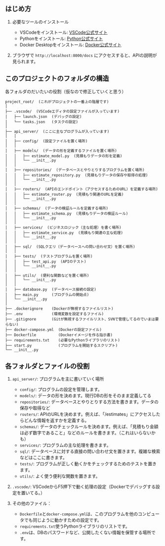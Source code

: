 
## はじめ方

1. 必要なツールのインストール
   - VSCodeをインストール: [VSCode公式サイト](https://code.visualstudio.com/)
   - Pythonをインストール: [Python公式サイト](https://www.python.org/)
   - Docker Desktopをインストール: [Docker公式サイト](https://www.docker.com/products/docker-desktop)

5. ブラウザで `http://localhost:8000/docs` にアクセスすると、APIの説明が見られます。


## このプロジェクトのフォルダの構造
各フォルダのだいたいの役割（仮なので修正していくと思う）

```
project_root/  (これがプロジェクトの一番上の階層です)
│
├── .vscode/  (VSCodeエディタの設定ファイルが入っています)
│   ├── launch.json  (デバッグの設定)
│   └── tasks.json   (タスクの設定)
│
├── api_server/  (ここに主なプログラムが入っています)
│   │
│   ├── config/  (設定ファイルを置く場所)
│   │
│   ├── models/  (データの形を定義するファイルを置く場所)
│   │   ├── estimate_model.py  (見積もりデータの形を定義)
│   │   └── __init__.py
│   │
│   ├── repositories/  (データベースとやりとりするプログラムを置く場所)
│   │   ├── estimate_repository.py  (見積もりデータの保存や取得の処理)
│   │   └── __init__.py
│   │
│   ├── routers/  (APIのエンドポイント（アクセスするためのURL）を定義する場所)
│   │   ├── estimate_router.py  (見積もり関連のURLを定義)
│   │   └── __init__.py
│   │
│   ├── schemas/  (データの検証ルールを定義する場所)
│   │   ├── estimate_schema.py  (見積もりデータの検証ルール)
│   │   └── __init__.py
│   │
│   ├── services/  (ビジネスロジック（主な処理）を書く場所)
│   │   ├── estimate_service.py  (見積もり関連の主な処理)
│   │   └── __init__.py
│   │
│   ├── sql/  (SQLクエリ（データベースへの問い合わせ文）を置く場所)
│   │
│   ├── tests/  (テストプログラムを置く場所)
│   │   ├── test_api.py  (APIのテスト)
│   │   └── __init__.py
│   │
│   ├── utils/  (便利な関数などを置く場所)
│   │   └── __init__.py
│   │
│   ├── database.py  (データベース接続の設定)
│   ├── main.py      (プログラムの開始点)
│   └── __init__.py
│
├── .dockerignore    (Dockerが無視するファイルリスト)
├── .env             (環境変数を設定するファイル)
├── .gitignore       (Gitが無視するファイルリスト、SVNで管理してるのでいまは要らない)
├── docker-compose.yml  (Dockerの設定ファイル)
├── Dockerfile          (Dockerイメージを作る指示書)
├── requirements.txt    (必要なPythonライブラリのリスト)
├── start.py            (プログラムを開始するスクリプト)
└── __init__.py
```

## 各フォルダとファイルの役割

1. `api_server/`: プログラムを主に書いていく場所

   - `config/`: プログラムの設定を管理します。
   - `models/`: データの形を決めます。現行DBの形をそのまま定義してる
   - `repositories/`: データベースとやりとりする方法を書きます。データの保存や取得など
   - `routers/`: APIのURLを決めます。例えば、「/estimates」にアクセスしたらどんな情報を返すかを定義する。
   - `schemas/`: データのチェックルールを決めます。例えば、「見積もり金額は必ず数字であること」などのルールを書きます。（これはいらないかも）
   - `services/`: プログラムの主な処理を書きます。
   - `sql/`: データベースに対する直接の問い合わせ文を置きます。複雑な検索などはここに書きます。
   - `tests/`: プログラムが正しく動くかをチェックするためのテストを置きます。
   - `utils/`: よく使う便利な関数を置きます。

2. `.vscode/`: VSCodeからF5押下で動く処理の設定（Dockerでデバッグする設定を置いてる。）

3. その他のファイル：
   - `Dockerfile`と`docker-compose.yml`は、このプログラムを他のコンピュータでも同じように動かすための設定です。
   - `requirements.txt`使うPythonライブラリのリストです。
   - `.env`は、DBのパスワードなど、公開したくない情報を保管する場所です。
